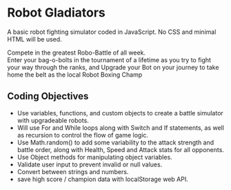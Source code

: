 # Robot Gladiators
A basic robot fighting simulator coded in JavaScript. No CSS and minimal HTML will be used.

Compete in the greatest Robo-Battle of all week. \
Enter your bag-o-bolts in the tournament of a lifetime as you try to fight your way through the ranks, and Upgrade your Bot on your journey to take home the belt as the local Robot Boxing Champ

## Coding Objectives
* Use variables, functions, and custom objects to create a battle simulator with upgradeable robots. 
* Will use For and While loops along with Switch and If statements, as well as recursion to control the flow of game logic. 
* Use Math.random() to add some variability to the attack strength and battle order, along with Health, Speed and Attack stats for all opponents. 
* Use Object methods for manipulating object variables. 
* Validate user input to prevent invalid or null values. 
* Convert between strings and numbers.
* save high score / champion data with localStorage web API.



